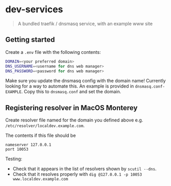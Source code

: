 # dev-services

> A bundled traefik / dnsmasq service, with an example www site

## Getting started

Create a `.env` file with the following contents:

```sh
DOMAIN=<your preferred domain>
DNS_USERNAME=<username for dns web manager>
DNS_PASSWORD=<password for dns web manager>
```

Make sure you update the dnsmasq config with the domain name! Currently looking for a way to automate this.
An example is provided in `dnsmasq.conf-EXAMPLE`. Copy this to `dnsmasq.conf` and set the domain.

## Registering resolver in MacOS Monterey

Create resolver file named for the domain you defined above e.g. `/etc/resolver/localdev.example.com`.

The contents if this file should be

```
nameserver 127.0.0.1
port 10053
```

Testing:

* Check that it appears in the list of resolvers shown by `scutil --dns`.
* Check that it resolves properly with `dig @127.0.0.1 -p 10053 www.localdev.example.com`
